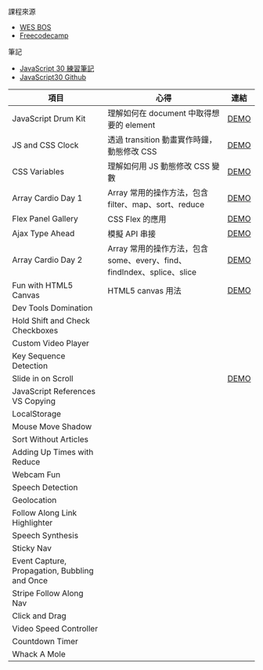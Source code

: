 課程來源

-   [WES BOS](https://courses.wesbos.com/account/access/5efef522055a68151fb7e680)
-   [Freecodecamp](https://www.freecodecamp.org/news/javascript-projects-for-beginners/)

筆記

-   [JavaScript 30 練習筆記](https://code-surfing.coderbridge.io/series/475b9b6babe4472eb4b9fb4f123f167e)
-   [JavaScript30 Github](https://github.com/wesbos/JavaScript30)

| 項目                                          | 心得                                                                   | 連結                                                                               |
| --------------------------------------------- | ---------------------------------------------------------------------- | ---------------------------------------------------------------------------------- |
| JavaScript Drum Kit                           | 理解如何在 document 中取得想要的 element                               | [DEMO](https://wayne201299.github.io/vanillaJS/01_DrumKit/)                        |
| JS and CSS Clock                              | 透過 transition 動畫實作時鐘，動態修改 CSS                             | [DEMO](https://wayne201299.github.io/vanillaJS/02_Clock/)                          |
| CSS Variables                                 | 理解如何用 JS 動態修改 CSS 變數                                        | [DEMO](https://wayne201299.github.io/vanillaJS/03_CSSVariables/)                   |
| Array Cardio Day 1                            | Array 常用的操作方法，包含 filter、map、sort、reduce                   | [DEMO](https://wayne201299.github.io/vanillaJS/04_ArrayCardio01/)                  |
| Flex Panel Gallery                            | CSS Flex 的應用                                                        | [DEMO](https://wayne201299.github.io/vanillaJS/05_FlexPanelGallery/)               |
| Ajax Type Ahead                               | 模擬 API 串接                                                          | [DEMO](https://wayne201299.github.io/vanillaJS/06_TypeAhead/)                      |
| Array Cardio Day 2                            | Array 常用的操作方法，包含 some、every、find、findIndex、splice、slice | [DEMO](https://wayne201299.github.io/vanillaJS/07_ArrayCardio02/)                  |
| Fun with HTML5 Canvas                         | HTML5 canvas 用法                                                      | [DEMO](https://wayne201299.github.io/vanillaJS/08_HTML5Canvas/)                    |
| Dev Tools Domination                          |                                                                        |                                                                                    |
| Hold Shift and Check Checkboxes               |                                                                        |                                                                                    |
| Custom Video Player                           |                                                                        |                                                                                    |
| Key Sequence Detection                        |                                                                        |                                                                                    |
| Slide in on Scroll                            |                                                                        | [DEMO](https://wayne201299.github.io/vanillaJS/13%20-%20Slide%20in%20on%20Scroll/) |
| JavaScript References VS Copying              |                                                                        |                                                                                    |
| LocalStorage                                  |                                                                        |                                                                                    |
| Mouse Move Shadow                             |                                                                        |                                                                                    |
| Sort Without Articles                         |                                                                        |                                                                                    |
| Adding Up Times with Reduce                   |                                                                        |                                                                                    |
| Webcam Fun                                    |                                                                        |                                                                                    |
| Speech Detection                              |                                                                        |                                                                                    |
| Geolocation                                   |                                                                        |                                                                                    |
| Follow Along Link Highlighter                 |                                                                        |                                                                                    |
| Speech Synthesis                              |                                                                        |                                                                                    |
| Sticky Nav                                    |                                                                        |                                                                                    |
| Event Capture, Propagation, Bubbling and Once |                                                                        |                                                                                    |
| Stripe Follow Along Nav                       |                                                                        |                                                                                    |
| Click and Drag                                |                                                                        |                                                                                    |
| Video Speed Controller                        |                                                                        |                                                                                    |
| Countdown Timer                               |                                                                        |                                                                                    |
| Whack A Mole                                  |                                                                        |                                                                                    |
